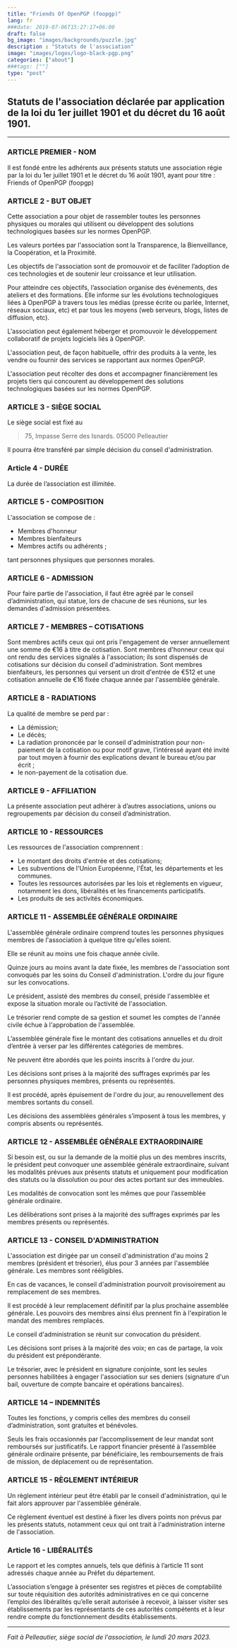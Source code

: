 ```yaml
---
title: "Friends Of OpenPGP (foopgp)"
lang: fr
###date: 2019-07-06T15:27:17+06:00
draft: false
bg_image: "images/backgrounds/puzzle.jpg"
description : "Statuts de l'association"
image: "images/logos/logo-black-pgp.png"
categories: ["about"]
###tags: [""]
type: "post"
---
```


## Statuts de l'association déclarée par application de la loi du 1er juillet 1901 et du décret du 16 août 1901.

---

### ARTICLE PREMIER - NOM

Il est fondé entre les adhérents aux présents statuts une association régie par la loi du 1er juillet 1901 et le
décret du 16 août 1901, ayant pour titre :
Friends of OpenPGP (foopgp)

### ARTICLE 2 - BUT OBJET

Cette association a pour objet de rassembler toutes les personnes physiques ou morales qui utilisent ou
développent des solutions technologiques basées sur les normes OpenPGP.

Les valeurs portées par l'association sont la Transparence, la Bienveillance, la Coopération, et la Proximité.

Les objectifs de l'association sont de promouvoir et de faciliter l’adoption de ces technologies et de
soutenir leur croissance et leur utilisation.

Pour atteindre ces objectifs, l’association organise des événements, des ateliers et des formations. Elle
informe sur les évolutions technologiques liées à OpenPGP à travers tous les médias (presse écrite ou
parlée, Internet, réseaux sociaux, etc) et par tous les moyens (web serveurs, blogs, listes de diffusion, etc).

L'association peut également héberger et promouvoir le développement collaboratif de projets logiciels liés
à OpenPGP.

L'association peut, de façon habituelle, offrir des produits à la vente, les vendre ou fournir des services se
rapportant aux normes OpenPGP.

L'association peut récolter des dons et accompagner financièrement les projets tiers qui concourent au
développement des solutions technologiques basées sur les normes OpenPGP.

### ARTICLE 3 - SIÈGE SOCIAL

Le siège social est fixé au

> 75, Impasse Serre des Isnards.
> 05000 Pelleautier

Il pourra être transféré par simple décision du conseil d'administration.

### Article 4 - DURÉE

La durée de l’association est illimitée.

### ARTICLE 5 - COMPOSITION

L'association se compose de :
* Membres d'honneur
* Membres bienfaiteurs
* Membres actifs ou adhérents ;

tant personnes physiques que personnes morales.

### ARTICLE 6 - ADMISSION

Pour faire partie de l'association, il faut être agréé par le conseil d’administration, qui statue, lors de
chacune de ses réunions, sur les demandes d'admission présentées.

### ARTICLE 7 - MEMBRES – COTISATIONS

Sont membres actifs ceux qui ont pris l'engagement de verser annuellement une somme de €16 à titre de
cotisation.
Sont membres d'honneur ceux qui ont rendu des services signalés à l'association; ils sont dispensés de
cotisations sur décision du conseil d'administration.
Sont membres bienfaiteurs, les personnes qui versent un droit d'entrée de €512 et une cotisation annuelle
de €16 fixée chaque année par l'assemblée générale.

### ARTICLE 8 - RADIATIONS

La qualité de membre se perd par :
* La démission;
* Le décès;
* La radiation prononcée par le conseil d'administration pour non-paiement de la cotisation ou pour motif
grave, l'intéressé ayant été invité par tout moyen à fournir des explications devant le bureau et/ou par
écrit ;
* le non-payement de la cotisation due.

### ARTICLE 9 - AFFILIATION

La présente association peut adhérer à d’autres associations, unions ou regroupements par décision du
conseil d’administration.

### ARTICLE 10 - RESSOURCES

Les ressources de l'association comprennent :
* Le montant des droits d'entrée et des cotisations;
* Les subventions de l'Union Européenne, l'État, les départements et les communes.
* Toutes les ressources autorisées par les lois et règlements en vigueur, notamment les dons, libéralités et
les financements participatifs.
* Les produits de ses activités économiques.

### ARTICLE 11 - ASSEMBLÉE GÉNÉRALE ORDINAIRE

L'assemblée générale ordinaire comprend toutes les personnes physiques membres de l'association à
quelque titre qu'elles soient.

Elle se réunit au moins une fois chaque année civile.

Quinze jours au moins avant la date fixée, les membres de l'association sont convoqués par les soins du
Conseil d'administration. L'ordre du jour figure sur les convocations.

Le président, assisté des membres du conseil, préside l'assemblée et expose la situation morale ou l’activité
de l'association.

Le trésorier rend compte de sa gestion et soumet les comptes de l'année civile échue à l'approbation de
l'assemblée.

L’assemblée générale fixe le montant des cotisations annuelles et du droit d’entrée à verser par les
différentes catégories de membres.

Ne peuvent être abordés que les points inscrits à l'ordre du jour.

Les décisions sont prises à la majorité des suffrages exprimés par les personnes physiques membres,
présents ou représentés.

Il est procédé, après épuisement de l'ordre du jour, au renouvellement des membres sortants du conseil.

Les décisions des assemblées générales s’imposent à tous les membres, y compris absents ou représentés.

### ARTICLE 12 - ASSEMBLÉE GÉNÉRALE EXTRAORDINAIRE

Si besoin est, ou sur la demande de la moitié plus un des membres inscrits, le président peut convoquer
une assemblée générale extraordinaire, suivant les modalités prévues aux présents statuts et uniquement
pour modification des statuts ou la dissolution ou pour des actes portant sur des immeubles.

Les modalités de convocation sont les mêmes que pour l’assemblée générale ordinaire.

Les délibérations sont prises à la majorité des suffrages exprimés par les membres présents ou représentés.

### ARTICLE 13 - CONSEIL D'ADMINISTRATION

L'association est dirigée par un conseil d'administration d'au moins 2 membres (président et trésorier), élus
pour 3 années par l'assemblée générale. Les membres sont rééligibles.

En cas de vacances, le conseil d'administration pourvoit provisoirement au remplacement de ses membres.

Il est procédé à leur remplacement définitif par la plus prochaine assemblée générale. Les pouvoirs des
membres ainsi élus prennent fin à l'expiration le mandat des membres remplacés.

Le conseil d'administration se réunit sur convocation du président.

Les décisions sont prises à la majorité des voix; en cas de partage, la voix du président est prépondérante.

Le trésorier, avec le président en signature conjointe, sont les seules personnes habilitées à engager
l'association sur ses deniers (signature d'un bail, ouverture de compte bancaire et opérations bancaires).

### ARTICLE 14 – INDEMNITÉS

Toutes les fonctions, y compris celles des membres du conseil d’administration, sont gratuites et bénévoles.

Seuls les frais occasionnés par l’accomplissement de leur mandat sont remboursés sur justificatifs. Le
rapport financier présenté à l’assemblée générale ordinaire présente, par bénéficiaire, les remboursements
de frais de mission, de déplacement ou de représentation.

### ARTICLE 15 - RÈGLEMENT INTÉRIEUR

Un règlement intérieur peut être établi par le conseil d'administration, qui le fait alors approuver par
l'assemblée générale.

Ce règlement éventuel est destiné à fixer les divers points non prévus par les présents statuts, notamment
ceux qui ont trait à l'administration interne de l'association.

### Article 16 - LIBÉRALITÉS

Le rapport et les comptes annuels, tels que définis à l’article 11 sont adressés chaque année au Préfet du
département.

L’association s’engage à présenter ses registres et pièces de comptabilité sur toute réquisition des autorités
administratives en ce qui concerne l’emploi des libéralités qu’elle serait autorisée à recevoir, à laisser visiter
ses établissements par les représentants de ces autorités compétents et à leur rendre compte du
fonctionnement desdits établissements.


---

*Fait à Pelleautier, siège social de l'association, le lundi 20 mars 2023.*
